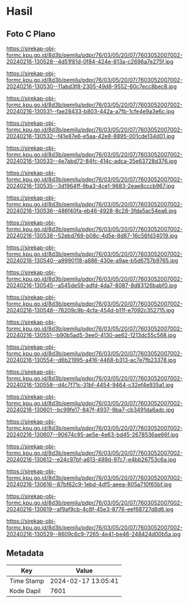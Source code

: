 # Hasil

## Foto C Plano

https://sirekap-obj-formc.kpu.go.id/8d3b/pemilu/pdpr/76/03/05/20/07/7603052007002-20240216-130528--4d51f81d-0f84-424e-813a-c2696a7e275f.jpg

https://sirekap-obj-formc.kpu.go.id/8d3b/pemilu/pdpr/76/03/05/20/07/7603052007002-20240216-130530--11abd3f8-2305-49d8-9552-60c7ecc8bec8.jpg

https://sirekap-obj-formc.kpu.go.id/8d3b/pemilu/pdpr/76/03/05/20/07/7603052007002-20240216-130531--fae28433-b803-442a-a7fb-1cfe4e9a3e6c.jpg

https://sirekap-obj-formc.kpu.go.id/8d3b/pemilu/pdpr/76/03/05/20/07/7603052007002-20240216-130532--f41e87e6-e5aa-42e8-8895-001cde134d01.jpg

https://sirekap-obj-formc.kpu.go.id/8d3b/pemilu/pdpr/76/03/05/20/07/7603052007002-20240216-130533--4e7abd72-84fc-414c-adca-35e63728d376.jpg

https://sirekap-obj-formc.kpu.go.id/8d3b/pemilu/pdpr/76/03/05/20/07/7603052007002-20240216-130535--3d1964ff-9ba3-4ce1-9683-2eae8cccb967.jpg

https://sirekap-obj-formc.kpu.go.id/8d3b/pemilu/pdpr/76/03/05/20/07/7603052007002-20240216-130536--486f40fa-eb46-4928-8c28-3fda5ac54ea6.jpg

https://sirekap-obj-formc.kpu.go.id/8d3b/pemilu/pdpr/76/03/05/20/07/7603052007002-20240216-130538--52ebd769-b08c-4d5e-8d87-16c56fd34019.jpg

https://sirekap-obj-formc.kpu.go.id/8d3b/pemilu/pdpr/76/03/05/20/07/7603052007002-20240216-130540--a9990118-a886-430e-a9ae-b5d6757b9765.jpg

https://sirekap-obj-formc.kpu.go.id/8d3b/pemilu/pdpr/76/03/05/20/07/7603052007002-20240216-130545--a545de59-adfd-4da7-8087-8d83126babf0.jpg

https://sirekap-obj-formc.kpu.go.id/8d3b/pemilu/pdpr/76/03/05/20/07/7603052007002-20240216-130548--76209c9b-4cfa-454d-b11f-e7092c352715.jpg

https://sirekap-obj-formc.kpu.go.id/8d3b/pemilu/pdpr/76/03/05/20/07/7603052007002-20240216-130551--b90b5ad5-3ee0-4130-ae62-1213dc55c568.jpg

https://sirekap-obj-formc.kpu.go.id/8d3b/pemilu/pdpr/76/03/05/20/07/7603052007002-20240216-130554--d6b21995-a416-4468-b313-ac7e7fb23378.jpg

https://sirekap-obj-formc.kpu.go.id/8d3b/pemilu/pdpr/76/03/05/20/07/7603052007002-20240216-130558--d4c7f71c-31bf-4454-9464-c32ef4e935a1.jpg

https://sirekap-obj-formc.kpu.go.id/8d3b/pemilu/pdpr/76/03/05/20/07/7603052007002-20240216-130601--bc99fe17-847f-4937-9ba7-cb3491da6adc.jpg

https://sirekap-obj-formc.kpu.go.id/8d3b/pemilu/pdpr/76/03/05/20/07/7603052007002-20240216-130607--90674c95-ae5e-4e63-bd45-2678536ae66f.jpg

https://sirekap-obj-formc.kpu.go.id/8d3b/pemilu/pdpr/76/03/05/20/07/7603052007002-20240216-130612--e24c97bf-a613-489d-97c7-e4bb26753c6a.jpg

https://sirekap-obj-formc.kpu.go.id/8d3b/pemilu/pdpr/76/03/05/20/07/7603052007002-20240216-130616--87bf62c9-1ebd-4df5-aeea-805a710f65bf.jpg

https://sirekap-obj-formc.kpu.go.id/8d3b/pemilu/pdpr/76/03/05/20/07/7603052007002-20240216-130619--af9af9cb-4c8f-45e3-8776-eef68727d8d6.jpg

https://sirekap-obj-formc.kpu.go.id/8d3b/pemilu/pdpr/76/03/05/20/07/7603052007002-20240216-130529--8609c6c9-7265-4e41-be46-248424d00b5a.jpg


## Metadata

| Key        | Value               |
| ---------- | ------------------- |
| Time Stamp | 2024-02-17 13:05:41 |
| Kode Dapil | 7601                |



